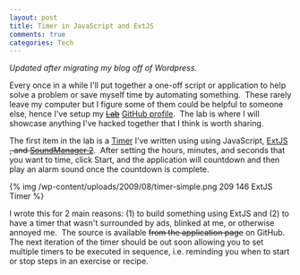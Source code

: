 ```yaml
--- 
layout: post
title: Timer in JavaScript and ExtJS
comments: true
categories: Tech
---
```

_Updated after migrating my blog off of Wordpress._

Every once in a while I'll put together a one-off script or application to help solve a problem or save myself time by automating something.  These rarely leave my computer but I figure some of them could be helpful to someone else, hence I've setup my <span style="text-decoration: line-through;"><a href="#">Lab</a></span> <a href="https://github.com/clstokes">GitHub profile</a>.  The lab is where I will showcase anything I've hacked together that I think is worth sharing.

The first item in the lab is a <a href="https://github.com/clstokes/extjs-timer">Timer</a> I've written using using JavaScript, <a href="http://www.extjs.com/">ExtJS</a> <span style="text-decoration: line-through;">, and <a href="http://www.schillmania.com/projects/soundmanager2/">SoundManager 2</a></span>.  After setting the hours, minutes, and seconds that you want to time, click Start, and the application will countdown and then play an alarm sound once the countdown is complete.

{% img /wp-content/uploads/2009/08/timer-simple.png 209 146 ExtJS Timer %}

I wrote this for 2 main reasons: (1) to build something using ExtJS and (2) to have a timer that wasn't surrounded by ads, blinked at me, or otherwise annoyed me.  The source is available <span style="text-decoration: line-through;">from the application page</span> on GitHub.  The next iteration of the timer should be out soon allowing you to set multiple timers to be executed in sequence, i.e. reminding you when to start or stop steps in an exercise or recipe.
